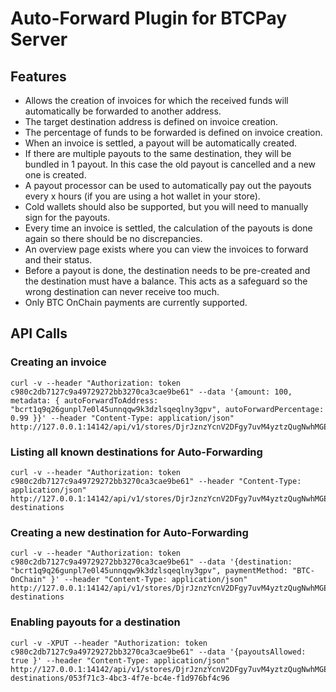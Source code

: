 # Auto-Forward Plugin for BTCPay Server

## Features
- Allows the creation of invoices for which the received funds will automatically be forwarded to another address.
- The target destination address is defined on invoice creation.
- The percentage of funds to be forwarded is defined on invoice creation.
- When an invoice is settled, a payout will be automatically created.
- If there are multiple payouts to the same destination, they will be bundled in 1 payout. In this case the old payout is cancelled and a new one is created.
- A payout processor can be used to automatically pay out the payouts every x hours (if you are using a hot wallet in your store).
- Cold wallets should also be supported, but you will need to manually sign for the payouts.
- Every time an invoice is settled, the calculation of the payouts is done again so there should be no discrepancies.
- An overview page exists where you can view the invoices to forward and their status.
- Before a payout is done, the destination needs to be pre-created and the destination must have a balance. This acts as a safeguard so the wrong destination can never receive too much.
- Only BTC OnChain payments are currently supported.

## API Calls

### Creating an invoice
```shell
curl -v --header "Authorization: token c980c2db7127c9a49729272bb3270ca3cae9be61" --data '{amount: 100, metadata: { autoForwardToAddress: "bcrt1q9q26gunpl7e0l45unnqqw9k3dzlsqeqlny3gpv", autoForwardPercentage: 0.99 }}' --header "Content-Type: application/json" http://127.0.0.1:14142/api/v1/stores/DjrJznzYcnV2DFgy7uvM4yztzQugNwhMGEzfYZjXD86j/invoices
```

### Listing all known destinations for Auto-Forwarding
```shell
curl -v --header "Authorization: token c980c2db7127c9a49729272bb3270ca3cae9be61" --header "Content-Type: application/json" http://127.0.0.1:14142/api/v1/stores/DjrJznzYcnV2DFgy7uvM4yztzQugNwhMGEzfYZjXD86j/autoforward-destinations
```

### Creating a new destination for Auto-Forwarding
```shell
curl -v --header "Authorization: token c980c2db7127c9a49729272bb3270ca3cae9be61" --data '{destination: "bcrt1q9q26gunpl7e0l45unnqqw9k3dzlsqeqlny3gpv", paymentMethod: "BTC-OnChain" }' --header "Content-Type: application/json" http://127.0.0.1:14142/api/v1/stores/DjrJznzYcnV2DFgy7uvM4yztzQugNwhMGEzfYZjXD86j/autoforward-destinations
```

### Enabling payouts for a destination
```shell
curl -v -XPUT --header "Authorization: token c980c2db7127c9a49729272bb3270ca3cae9be61" --data '{payoutsAllowed: true }' --header "Content-Type: application/json" http://127.0.0.1:14142/api/v1/stores/DjrJznzYcnV2DFgy7uvM4yztzQugNwhMGEzfYZjXD86j/autoforward-destinations/053f71c3-4bc3-4f7e-bc4e-f1d976bf4c96
```